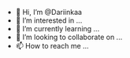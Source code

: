 - 👋 Hi, I’m @Dariinkaa
- 👀 I’m interested in ...
- 🌱 I’m currently learning ...
- 💞️ I’m looking to collaborate on ...
- 📫 How to reach me ...

<!---
Dariinkaa/Dariinkaa is a ✨ special ✨ repository because its `README.md` (this file) appears on your GitHub profile.
You can click the Preview link to take a look at your changes.
--->

